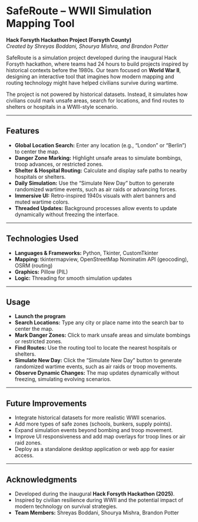# SafeRoute – WWII Simulation Mapping Tool

**Hack Forsyth Hackathon Project (Forsyth County)**  
_Created by Shreyas Boddani, Shourya Mishra, and Brandon Potter_

SafeRoute is a simulation project developed during the inaugural Hack Forsyth hackathon, where teams had 24 hours to build projects inspired by historical contexts before the 1980s. Our team focused on **World War II**, designing an interactive tool that imagines how modern mapping and routing technology might have helped civilians survive during wartime.

The project is not powered by historical datasets. Instead, it simulates how civilians could mark unsafe areas, search for locations, and find routes to shelters or hospitals in a WWII-style scenario.

---

## Features

- **Global Location Search:** Enter any location (e.g., “London” or “Berlin”) to center the map.  
- **Danger Zone Marking:** Highlight unsafe areas to simulate bombings, troop advances, or restricted zones.  
- **Shelter & Hospital Routing:** Calculate and display safe paths to nearby hospitals or shelters.  
- **Daily Simulation:** Use the “Simulate New Day” button to generate randomized wartime events, such as air raids or advancing forces.  
- **Immersive UI:** Retro-inspired 1940s visuals with alert banners and muted wartime colors.  
- **Threaded Updates:** Background processes allow events to update dynamically without freezing the interface.  

---

## Technologies Used

- **Languages & Frameworks:** Python, Tkinter, CustomTkinter  
- **Mapping:** tkintermapview, OpenStreetMap Nominatim API (geocoding), OSRM (routing)  
- **Graphics:** Pillow (PIL)  
- **Logic:** Threading for smooth simulation updates 

---

## Usage

- **Launch the program**  
- **Search Locations:** Type any city or place name into the search bar to center the map.  
- **Mark Danger Zones:** Click to mark unsafe areas and simulate bombings or restricted zones.  
- **Find Routes:** Use the routing tool to locate the nearest hospitals or shelters.  
- **Simulate New Day:** Click the “Simulate New Day” button to generate randomized wartime events, such as air raids or troop movements.  
- **Observe Dynamic Changes:** The map updates dynamically without freezing, simulating evolving scenarios.  

---

## Future Improvements

- Integrate historical datasets for more realistic WWII scenarios.  
- Add more types of safe zones (schools, bunkers, supply points).  
- Expand simulation events beyond bombing and troop movement.  
- Improve UI responsiveness and add map overlays for troop lines or air raid zones.  
- Deploy as a standalone desktop application or web app for easier access.  

---

## Acknowledgments

- Developed during the inaugural **Hack Forsyth Hackathon (2025)**.  
- Inspired by civilian resilience during WWII and the potential impact of modern technology on survival strategies.  
- **Team Members:** Shreyas Boddani, Shourya Mishra, Brandon Potter
